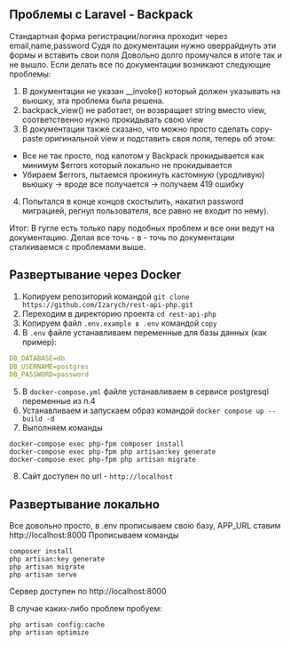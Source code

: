 ## Проблемы с Laravel - Backpack
Стандартная форма регистрации/логина проходит через email,name,password
Судя по документации нужно оверрайднуть эти формы и вставить свои поля
Довольно долго промучался в итоге так и не вышло. Если делать все по документации возникают следующие проблемы:
1. В документации не указан __invoke() который должен указывать на вьюшку, эта проблема была решена.
2. backpack_view() не работает, он возвращает string вместо view, соответственно нужно прокидывать свою view
3. В документации также сказано, что можно просто сделать copy-paste оригинальной view и подставить своя поля, теперь об этом:
- Все не так просто, под капотом у Backpack прокидывается как минимум $errors который локально не прокидывается
- Убираем $errors, пытаемся прокинуть кастомную (уродливую) вьюшку -> вроде все получается -> получаем 419 ошибку
4. Попытался в конце концов скостылить, накатил password миграцией, регнул пользователя, все равно не входит по нему).

Итог: В гугле есть только пару подобных проблем и все они ведут на документацию. Делая все точь - в - точь по документации сталкиваемся с проблемами выше.

## Развертывание через Docker

1. Копируем репозиторий командой `git clone https://github.com/Izarych/rest-api-php.git`
2. Переходим в директорию проекта `cd rest-api-php`
3. Копируем файл `.env.example в .env` командой `copy`
4. В `.env` файле устанавливаем переменные для базы данных (как пример):
```yaml
DB_DATABASE=db
DB_USERNAME=postgres
DB_PASSWORD=password
```
5. В `docker-compose.yml` файле устанавливаем в сервисе postgresql переменные из п.4
6. Устанавливаем и запускаем образ командой `docker compose up --build -d`
7. Выполняем команды
```shell
docker-compose exec php-fpm composer install
docker-compose exec php-fpm php artisan:key generate
docker-compose exec php-fpm php artisan migrate
```
8.  Сайт доступен по url - `http://localhost`

## Развертывание локально
Все довольно просто, в .env прописываем свою базу, APP_URL ставим http://localhost:8000
Прописываем команды
```shell
composer install
php artisan:key generate
php artisan migrate
php artisan serve
```

Сервер доступен по http://localhost:8000

В случае каких-либо проблем пробуем:
```shell
php artisan config:cache
php artisan optimize
```
